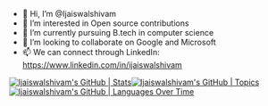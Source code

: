 - 👋 Hi, I’m @Ijaiswalshivam
- 👀 I’m interested in Open source contributions 
- 🌱 I’m currently pursuing B.tech in computer science 
- 💞️ I’m looking to collaborate on Google and Microsoft 
- 📫 We can connect through LinkedIn: https://www.linkedin.com/in/ijaiswalshivam

[![Ijaiswalshivam's GitHub | Stats](https://stats.quine.sh/Ijaiswalshivam/github?theme=dark)](https://quine.sh)[![Ijaiswalshivam's GitHub | Topics](https://stats.quine.sh/Ijaiswalshivam/topics-over-time?theme=light)](https://quine.sh)[![Ijaiswalshivam's GitHub | Languages Over Time](https://stats.quine.sh/Ijaiswalshivam/languages-over-time?theme=light)](https://quine.sh)


<!---
Ijaiswalshivam/Ijaiswalshivam is a ✨ special ✨ repository because its `README.md` (this file) appears on your GitHub profile.
You can click the Preview link to take a look at your changes.
--->
